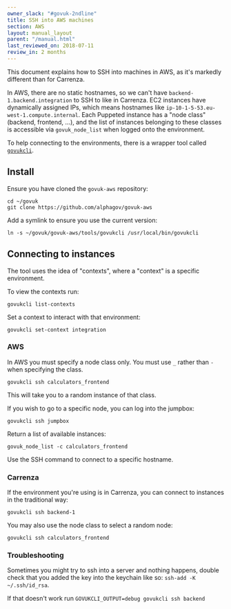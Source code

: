 ```yaml
---
owner_slack: "#govuk-2ndline"
title: SSH into AWS machines
section: AWS
layout: manual_layout
parent: "/manual.html"
last_reviewed_on: 2018-07-11
review_in: 2 months
---
```


This document explains how to SSH into machines in AWS, as it's markedly
different than for Carrenza.

In AWS, there are no static hostnames, so we can't have
`backend-1.backend.integration` to SSH to like in Carrenza. EC2 instances have
dynamically assigned IPs, which means hostnames like
`ip-10-1-5-53.eu-west-1.compute.internal`. Each Puppeted instance has a "node
class" (backend, frontend, ...), and the list of instances belonging to these
classes is accessible via `govuk_node_list` when logged onto the environment.

To help connecting to the environments, there is a wrapper tool called [`govukcli`](https://github.com/alphagov/govuk-aws/blob/master/tools/govukcli).

## Install

Ensure you have cloned the `govuk-aws` repository:

```
cd ~/govuk
git clone https://github.com/alphagov/govuk-aws
```

Add a symlink to ensure you use the current version:

```
ln -s ~/govuk/govuk-aws/tools/govukcli /usr/local/bin/govukcli
```

## Connecting to instances

The tool uses the idea of "contexts", where a "context" is a specific environment.

To view the contexts run:

`govukcli list-contexts`

Set a context to interact with that environment:

`govukcli set-context integration`

### AWS

In AWS you must specify a node class only. You must use `_` rather than `-` when specifying
the class.

`govukcli ssh calculators_frontend`

This will take you to a random instance of that class.

If you wish to go to a specific node, you can log into the jumpbox:

`govukcli ssh jumpbox`

Return a list of available instances:

`govuk_node_list -c calculators_frontend`

Use the SSH command to connect to a specific hostname.

### Carrenza

If the environment you're using is in Carrenza, you can connect to instances in
the traditional way:

`govukcli ssh backend-1`

You may also use the node class to select a random node:

`govukcli ssh calculators_frontend`

### Troubleshooting

Sometimes you might try to ssh into a server and nothing happens, double check that you added the key into the keychain like so: `ssh-add -K ~/.ssh/id_rsa`.

If that doesn't work run `GOVUKCLI_OUTPUT=debug govukcli ssh backend`
